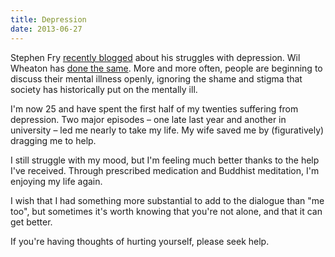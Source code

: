 ```yaml
---
title: Depression
date: 2013-06-27
---
```


Stephen Fry [recently blogged](http://www.stephenfry.com/2013/06/24/only-the-lonely/) about his struggles with depression. Wil Wheaton has [done the same](http://wilwheaton.net/2012/09/depression-lies/). More and more often, people are beginning to discuss their mental illness openly, ignoring the shame and stigma that society has historically put on the mentally ill.

I'm now 25 and have spent the first half of my twenties suffering from depression. Two major episodes – one late last year and another in university – led me nearly to take my life. My wife saved me by (figuratively) dragging me to help.

I still struggle with my mood, but I'm feeling much better thanks to the help I've received. Through prescribed medication and Buddhist meditation, I'm enjoying my life again.

I wish that I had something more substantial to add to the dialogue than "me too", but sometimes it's worth knowing that you're not alone, and that it can get better.

If you're having thoughts of hurting yourself, please seek help.
